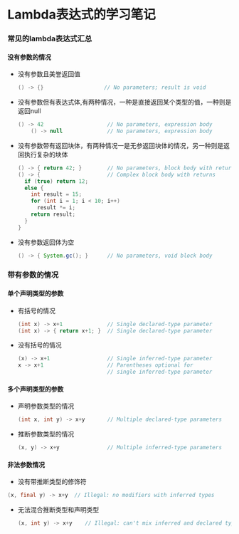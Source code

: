 # Lambda表达式的学习笔记

### 常见的lambda表达式汇总

#### 没有参数的情况

* 没有参数且美誉返回值

  ```java
  () -> {}                   // No parameters; result is void
  ```

* 没有参数但有表达式体,有两种情况，一种是直接返回某个类型的值，一种则是返回null

  ```java
  () -> 42                    // No parameters, expression body
      () -> null              // No parameters, expression body
  ```

* 没有参数带有返回块体，有两种情况一是无参返回块体的情况，另一种则是返回执行复杂的块体

  ```java
  () -> { return 42; }        // No parameters, block body with return
  () -> {                     // Complex block body with returns
    if (true) return 12;
    else {
      int result = 15;
      for (int i = 1; i < 10; i++)
        result *= i;
      return result;
    }
  }  
  ```

* 没有参数返回体为空

  ```java
  () -> { System.gc(); }      // No parameters, void block body
  ```

### 带有参数的情况

#### 单个声明类型的参数

* 有括号的情况

  ```java
  (int x) -> x+1              // Single declared-type parameter
  (int x) -> { return x+1; }  // Single declared-type parameter
  ```

* 没有括号的情况

  ```java
  (x) -> x+1                  // Single inferred-type parameter
  x -> x+1                    // Parentheses optional for
                              // single inferred-type parameter
  ```

#### 多个声明类型的参数

* 声明参数类型的情况

  ```java
  (int x, int y) -> x+y       // Multiple declared-type parameters
  ```

* 推断参数类型的情况

  ```java
  (x, y) -> x+y               // Multiple inferred-type parameters
  ```

#### 非法参数情况

* 没有带推断类型的修饰符

```java
(x, final y) -> x+y  // Illegal: no modifiers with inferred types
```

* 无法混合推断类型和声明类型

  ```java
  (x, int y) -> x+y    // Illegal: can't mix inferred and declared types
  ```

  